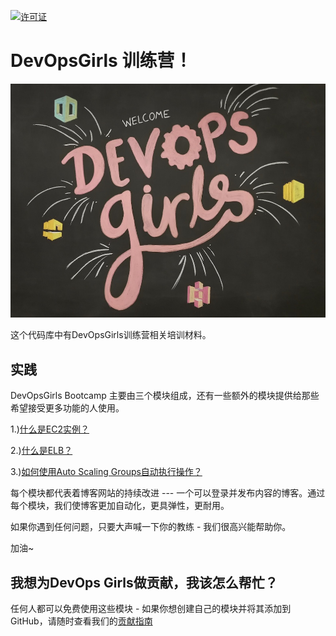 [![许可证](https://img.shields.io/badge/License-CC0-green.svg)](https://creativecommons.org/publicdomain/zero/1.0/)

# DevOpsGirls 训练营！

![DevOps Girls](/images/devopsgirls.jpg)

这个代码库中有DevOpsGirls训练营相关培训材料。

## 实践

DevOpsGirls Bootcamp 主要由三个模块组成，还有一些额外的模块提供给那些希望接受更多功能的人使用。

1.)[什么是EC2实例？](1-1-EC2.md)

2.)[什么是ELB？](2-1-ELB.md)

3.)[如何使用Auto Scaling Groups自动执行操作？](3-1-ASG.md)

每个模块都代表着博客网站的持续改进 --- 一个可以登录并发布内容的博客。通过每个模块，我们使博客更加自动化，更具弹性，更耐用。

如果你遇到任何问题，只要大声喊一下你的教练 - 我们很高兴能帮助你。

加油~

## 我想为DevOps Girls做贡献，我该怎么帮忙？

任何人都可以免费使用这些模块 - 如果你想创建自己的模块并将其添加到GitHub，请随时查看我们的[贡献指南](CONTRIBUTING.md)
